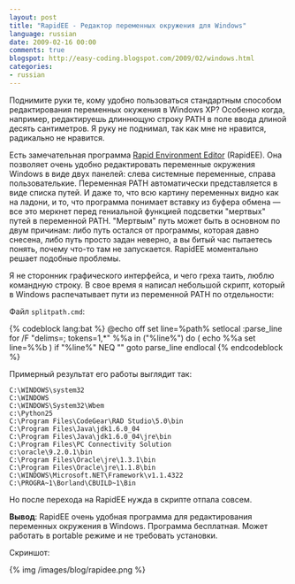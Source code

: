 ```yaml
---
layout: post
title: "RapidEE - Редактор переменных окружения для Windows"
language: russian
date: 2009-02-16 00:00
comments: true
blogspot: http://easy-coding.blogspot.com/2009/02/windows.html
categories:
- russian
---
```

Поднимите руки те, кому удобно пользоваться стандартным способом редактирования переменных окужения в Windows XP? Особенно когда, например, редактируешь длиннющую строку PATH в поле ввода длиной десять сантиметров. Я руку не поднимал, так как мне не нравится, радикально не нравится.

Есть замечательная программа [Rapid Environment Editor][] (RapidEE). Она позволяет очень удобно редактировать переменные окружения Windows в виде двух панелей: слева системные переменные, справа пользователькие. Переменная PATH автоматически представляется в виде списка путей. И даже то, что всю картину переменных видно как на ладони, и то, что программа понимает вставку из буфера обмена — все это меркнет перед гениальной функцией подсветки "мертвых" путей в переменной PATH. "Мертвым" путь может быть в основном по двум причинам: либо путь остался от программы, которая давно снесена, либо путь просто задан неверно, а вы битый час пытаетесь понять, почему что-то там не запускается. RapidEE моментально решает подобные проблемы.

[Rapid Environment Editor]: http://www.rapidee.com/ru/about

Я не сторонник графического интерфейса, и чего греха таить, люблю командную строку. В свое время я написал небольшой скрипт, который в Windows распечатывает пути из переменной PATH по отдельности:

Файл `splitpath.cmd`:

{% codeblock lang:bat %}
@echo off 
set line=%path%
setlocal 
:parse_line
for /F "delims=; tokens=1,*" %%a in ("%line%") do (
   echo %%a
   set line=%%b
)
if "%line%" NEQ "" goto parse_line
endlocal
{% endcodeblock %}

Примерный результат его работы выглядит так:

    C:\WINDOWS\system32
    C:\WINDOWS
    C:\WINDOWS\System32\Wbem
    c:\Python25
    C:\Program Files\CodeGear\RAD Studio\5.0\bin
    C:\Program Files\Java\jdk1.6.0_04
    C:\Program Files\Java\jdk1.6.0_04\jre\bin
    C:\Program Files\PC Connectivity Solution
    c:\oracle\9.2.0.1\bin
    C:\Program Files\Oracle\jre\1.3.1\bin
    C:\Program Files\Oracle\jre\1.1.8\bin
    C:\WINDOWS\Microsoft.NET\Framework\v1.1.4322
    C:\PROGRA~1\Borland\CBUILD~1\Bin

Но после перехода на RapidEE нужда в скрипте отпала совсем.

**Вывод**: RapidEE очень удобная программа для редактирования переменных окружения в Windows. Программа бесплатная. Может работать в portable режиме и не требовать установки.

Скриншот:

{% img /images/blog/rapidee.png %}


